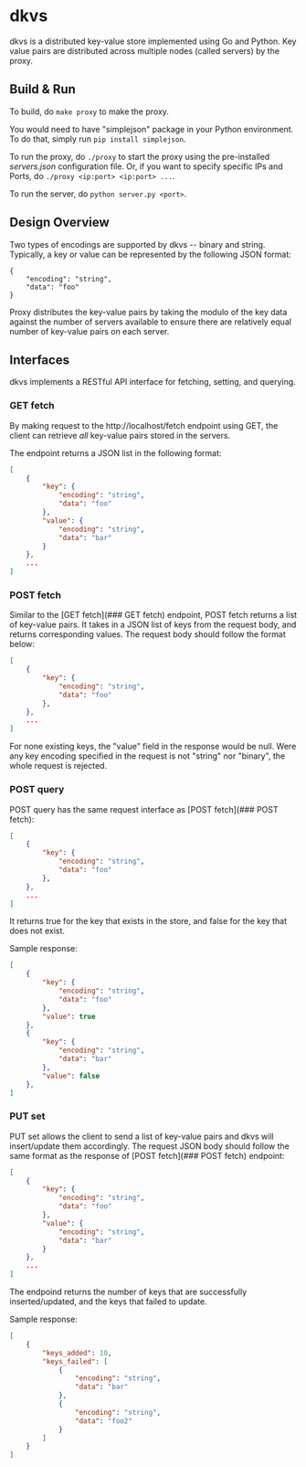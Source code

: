 # dkvs

dkvs is a distributed key-value store implemented using Go and Python. Key value pairs are distributed across multiple nodes (called servers) by the proxy.

## Build & Run

To build, do
```make proxy``` to make the proxy.

You would need to have "simplejson" package in your Python environment. To do that, simply run 
```pip install simplejson```.

To run the proxy, do
```./proxy``` to start the proxy using the pre-installed _servers.json_ configuration file.
Or, if you want to specify specific IPs and Ports, do
```./proxy <ip:port> <ip:port> ...```.

To run the server, do
```python server.py <port>```.

## Design Overview

Two types of encodings are supported by dkvs -- binary and string. Typically, a key or value can be represented by the following JSON format: 
```
{
    "encoding": "string",
    "data": "foo"
}
```

Proxy distributes the key-value pairs by taking the modulo of the key data against the number of servers available to ensure there are relatively equal number of key-value pairs on each server.

## Interfaces

dkvs implements a RESTful API interface for fetching, setting, and querying.

### GET fetch

By making request to the http://localhost/fetch endpoint using GET, the client can retrieve *all* key-value pairs stored in the servers.

The endpoint returns a JSON list in the following format:
```json
[
    {
        "key": {
            "encoding": "string",
            "data": "foo"
        },
        "value": {
            "encoding": "string",
            "data": "bar"
        }
    },
    ...
]
```

### POST fetch

Similar to the [GET fetch](### GET fetch) endpoint, POST fetch returns a list of key-value pairs. It takes in a JSON list of keys from the request body, and returns corresponding values. The request body should follow the format below:
```json
[
    {
        "key": {
            "encoding": "string",
            "data": "foo"
        },
    },
    ...
]
```

For none existing keys, the "value" field in the response would be null. Were any key encoding specified in the request is not "string" nor "binary", the whole request is rejected.

### POST query

POST query has the same request interface as [POST fetch](### POST fetch):
```json
[
    {
        "key": {
            "encoding": "string",
            "data": "foo"
        },
    },
    ...
]
```

It returns true for the key that exists in the store, and false for the key that does not exist.

Sample response:
```json
[
    {
        "key": {
            "encoding": "string",
            "data": "foo"
        },
        "value": true
    },
    {
        "key": {
            "encoding": "string",
            "data": "bar"
        },
        "value": false
    },
]
```

### PUT set

PUT set allows the client to send a list of key-value pairs and dkvs will insert/update them accordingly. The request JSON body should follow the same format as the response of [POST fetch](### POST fetch) endpoint:

```json
[
    {
        "key": {
            "encoding": "string",
            "data": "foo"
        },
        "value": {
            "encoding": "string",
            "data": "bar"
        }
    },
    ...
]
```

The endpoind returns the number of keys that are successfully inserted/updated, and the keys that failed to update.

Sample response:
```json
[
    {
        "keys_added": 10,
        "keys_failed": [
            {
                "encoding": "string",
                "data": "bar"
            },
            {
                "encoding": "string",
                "data": "foo2"
            }
        ]
    }
]
```
